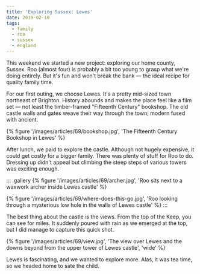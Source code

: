 ```yaml
---
title: 'Exploring Sussex: Lewes'
date: 2019-02-10
tags:
  - family
  - roo
  - sussex
  - england
---
```

This weekend we started a new project: exploring our home county, Sussex. Roo (almost four) is probably a bit too young to grasp what we're doing entirely. But it's fun and won't break the bank — the ideal recipe for quality family time. 

For our first outing, we choose Lewes. It's a pretty mid-sized town northeast of Brighton. History abounds and makes the place feel like a film set — not least the timber-framed "Fifteenth Century" bookshop. The old castle walls and gates weave their way through the town; modern fused with ancient. 

{% figure '/images/articles/69/bookshop.jpg', 'The Fifteenth Century Bookshop in Lewes' %}

After lunch, we paid to explore the castle. Although not hugely expensive, it could get costly for a bigger family. There was plenty of stuff for Roo to do. Dressing up didn't appeal but climbing the steep steps of various towers was exciting enough. 

::: .gallery
{% figure '/images/articles/69/archer.jpg', 'Roo sits next to a waxwork archer inside Lewes castle' %}

{% figure '/images/articles/69/where-does-this-go.jpg', 'Roo looking through a mysterious low hole in the walls of Lewes castle' %}
:::

The best thing about the castle is the views. From the top of the Keep, you can see for miles. It suddenly poured with rain as we emerged at the top, but I did manage to capture this quick shot.

{% figure '/images/articles/69/view.jpg', 'The view over Lewes and the downs beyond from the upper tower of Lewes castle', 'wide' %}

Lewes is fascinating, and we wanted to explore more. Alas, it was tea time, so we headed home to sate the child.